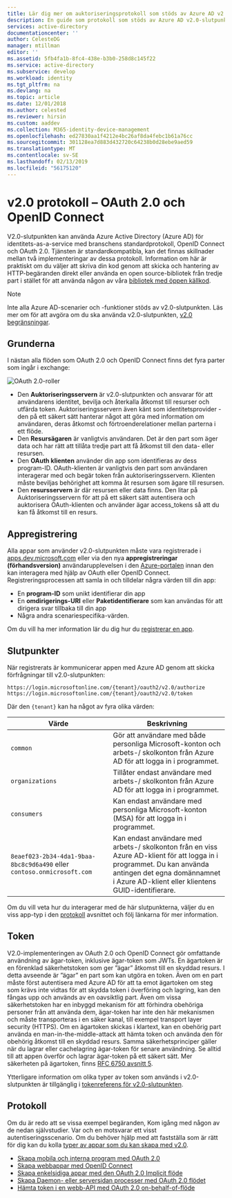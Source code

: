 ```yaml
---
title: Lär dig mer om auktoriseringsprotokoll som stöds av Azure AD v2.0 | Microsoft Docs
description: En guide som protokoll som stöds av Azure AD v2.0-slutpunkten.
services: active-directory
documentationcenter: ''
author: CelesteDG
manager: mtillman
editor: ''
ms.assetid: 5fb4fa1b-8fc4-438e-b3b0-258d8c145f22
ms.service: active-directory
ms.subservice: develop
ms.workload: identity
ms.tgt_pltfrm: na
ms.devlang: na
ms.topic: article
ms.date: 12/01/2018
ms.author: celested
ms.reviewer: hirsin
ms.custom: aaddev
ms.collection: M365-identity-device-management
ms.openlocfilehash: ed27830aa1f4212e4bc26af8da4febc1b61a76cc
ms.sourcegitcommit: 301128ea7d883d432720c64238b0d28ebe9aed59
ms.translationtype: MT
ms.contentlocale: sv-SE
ms.lasthandoff: 02/13/2019
ms.locfileid: "56175120"
---
```

# <a name="v20-protocols---oauth-20-and-openid-connect"></a>v2.0 protokoll – OAuth 2.0 och OpenID Connect

V2.0-slutpunkten kan använda Azure Active Directory (Azure AD) för identitets-as-a-service med branschens standardprotokoll, OpenID Connect och OAuth 2.0. Tjänsten är standardkompatibla, kan det finnas skillnader mellan två implementeringar av dessa protokoll. Information om här är praktiskt om du väljer att skriva din kod genom att skicka och hantering av HTTP-begäranden direkt eller använda en open source-bibliotek från tredje part i stället för att använda någon av våra [bibliotek med öppen källkod](reference-v2-libraries.md).

> [!NOTE]
> Inte alla Azure AD-scenarier och -funktioner stöds av v2.0-slutpunkten. Läs mer om för att avgöra om du ska använda v2.0-slutpunkten, [v2.0 begränsningar](active-directory-v2-limitations.md).

## <a name="the-basics"></a>Grunderna

I nästan alla flöden som OAuth 2.0 och OpenID Connect finns det fyra parter som ingår i exchange:

![OAuth 2.0-roller](../../media/active-directory-v2-flows/protocols_roles.png)

* Den **Auktoriseringsservern** är v2.0-slutpunkten och ansvarar för att användarens identitet, bevilja och återkalla åtkomst till resurser och utfärda token. Auktoriseringsservern även känt som identitetsprovider - den på ett säkert sätt hanterar något att göra med information om användaren, deras åtkomst och förtroenderelationer mellan parterna i ett flöde.
* Den **Resursägaren** är vanligtvis användaren. Det är den part som äger data och har rätt att tillåta tredje part att få åtkomst till den data- eller resursen.
* Den **OAuth klienten** använder din app som identifieras av dess program-ID. OAuth-klienten är vanligtvis den part som användaren interagerar med och begär token från auktoriseringsservern. Klienten måste beviljas behörighet att komma åt resursen som ägare till resursen.
* Den **resursservern** är där resursen eller data finns. Den litar på Auktoriseringsservern för att på ett säkert sätt autentisera och auktorisera OAuth-klienten och använder ägar access_tokens så att du kan få åtkomst till en resurs.

## <a name="app-registration"></a>Appregistrering
Alla appar som använder v2.0-slutpunkten måste vara registrerade i [apps.dev.microsoft.com](https://apps.dev.microsoft.com/?referrer=https://azure.microsoft.com/documentation/articles&deeplink=/appList) eller via den nya **appregistreringar (förhandsversion)** användarupplevelsen i den [Azure-portalen](https://portal.azure.com/?Microsoft_AAD_RegisteredApps=true#blade/Microsoft_AAD_RegisteredApps/ApplicationsListBlade) innan den kan interagera med hjälp av OAuth eller OpenID Connect. Registreringsprocessen att samla in och tilldelar några värden till din app:

* En **program-ID** som unikt identifierar din app
* En **omdirigerings-URI** eller **Paketidentifierare** som kan användas för att dirigera svar tillbaka till din app
* Några andra scenariespecifika-värden.

Om du vill ha mer information lär du dig hur du [registrerar en app](quickstart-v2-register-an-app.md).

## <a name="endpoints"></a>Slutpunkter

När registrerats är kommunicerar appen med Azure AD genom att skicka förfrågningar till v2.0-slutpunkten:

```
https://login.microsoftonline.com/{tenant}/oauth2/v2.0/authorize
https://login.microsoftonline.com/{tenant}/oauth2/v2.0/token
```

Där den `{tenant}` kan ha något av fyra olika värden:

| Värde | Beskrivning |
| --- | --- |
| `common` | Gör att användare med både personliga Microsoft-konton och arbets-/ skolkonton från Azure AD för att logga in i programmet. |
| `organizations` | Tillåter endast användare med arbets-/ skolkonton från Azure AD för att logga in i programmet. |
| `consumers` | Kan endast användare med personliga Microsoft-konton (MSA) för att logga in i programmet. |
| `8eaef023-2b34-4da1-9baa-8bc8c9d6a490` eller `contoso.onmicrosoft.com` | Kan endast användare med arbets-/ skolkonton från en viss Azure AD-klient för att logga in i programmet. Du kan använda antingen det egna domännamnet i Azure AD-klient eller klientens GUID-identifierare. |

Om du vill veta hur du interagerar med de här slutpunkterna, väljer du en viss app-typ i den [protokoll](#protocols) avsnittet och följ länkarna för mer information.

## <a name="tokens"></a>Token

V2.0-implementeringen av OAuth 2.0 och OpenID Connect gör omfattande användning av ägar-token, inklusive ägar-token som JWTs. En ägartoken är en förenklad säkerhetstoken som ger ”ägar” åtkomst till en skyddad resurs. I detta avseende är ”ägar” en part som kan utgöra en token. Även om en part måste först autentisera med Azure AD för att ta emot ägartoken om steg som krävs inte vidtas för att skydda token i överföring och lagring, kan den fångas upp och används av en oavsiktlig part. Även om vissa säkerhetstoken har en inbyggd mekanism för att förhindra obehöriga personer från att använda dem, ägar-token har inte den här mekanismen och måste transporteras i en säker kanal, till exempel transport layer security (HTTPS). Om en ägartoken skickas i klartext, kan en obehörig part använda en man-in-the-middle-attack att hämta token och använda den för obehörig åtkomst till en skyddad resurs. Samma säkerhetsprinciper gäller när du lagrar eller cachelagring ägar-token för senare användning. Se alltid till att appen överför och lagrar ägar-token på ett säkert sätt. Mer säkerheten på ägartoken, finns [RFC 6750 avsnitt 5](https://tools.ietf.org/html/rfc6750).

Ytterligare information om olika typer av token som används i v2.0-slutpunkten är tillgänglig i [tokenreferens för v2.0-slutpunkten](v2-id-and-access-tokens.md).

## <a name="protocols"></a>Protokoll

Om du är redo att se vissa exempel begäranden, Kom igång med någon av de nedan självstudier. Var och en motsvarar ett visst autentiseringsscenario. Om du behöver hjälp med att fastställa som är rätt för dig kan du kolla [typer av appar som du kan skapa med v2.0](v2-app-types.md).

* [Skapa mobila och interna program med OAuth 2.0](v2-oauth2-auth-code-flow.md)
* [Skapa webbappar med OpenID Connect](v2-protocols-oidc.md)
* [Skapa enkelsidiga appar med den OAuth 2.0 Implicit flöde](v2-oauth2-implicit-grant-flow.md)
* [Skapa Daemon- eller serversidan processer med OAuth 2.0 flödet](v2-oauth2-client-creds-grant-flow.md)
* [Hämta token i en webb-API med OAuth 2.0 on-behalf-of-flöde](v2-oauth2-on-behalf-of-flow.md)
